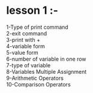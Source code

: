 # lesson 1 :-
1-Type of print command  
2-exit command  
3-print with +  
4-variable form  
5-value form  
6-number of variable in one row  
7-type of variable  
8-Variables Multiple Assignment  
9-Arithmetic Operators  
10-Comparison Operators  

